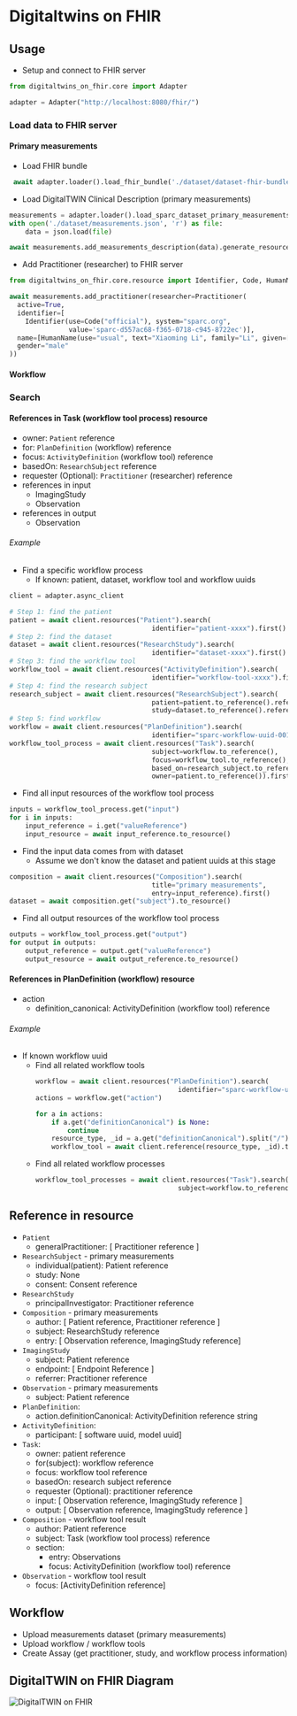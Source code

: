 # Digitaltwins on FHIR

## Usage

- Setup and connect to FHIR server

```python
from digitaltwins_on_fhir.core import Adapter

adapter = Adapter("http://localhost:8080/fhir/")
```

### Load data to FHIR server

#### Primary measurements

- Load FHIR bundle
```python
 await adapter.loader().load_fhir_bundle('./dataset/dataset-fhir-bundles')
```
- Load DigitalTWIN Clinical Description (primary measurements)
```python
measurements = adapter.loader().load_sparc_dataset_primary_measurements()
with open('./dataset/measurements.json', 'r') as file:
    data = json.load(file)

await measurements.add_measurements_description(data).generate_resources()
```
- Add Practitioner (researcher) to FHIR server

```python
from digitaltwins_on_fhir.core.resource import Identifier, Code, HumanName, Practitioner

await measurements.add_practitioner(researcher=Practitioner(
  active=True,
  identifier=[
    Identifier(use=Code("official"), system="sparc.org",
               value='sparc-d557ac68-f365-0718-c945-8722ec')],
  name=[HumanName(use="usual", text="Xiaoming Li", family="Li", given=["Xiaoming"])],
  gender="male"
))
```

#### Workflow

### Search
#### References in Task (workflow tool process) resource
- owner: `Patient` reference
- for: `PlanDefinition` (workflow) reference
- focus: `ActivityDefinition` (workflow tool) reference
- basedOn: `ResearchSubject` reference
- requester (Optional): `Practitioner` (researcher) reference
- references in input
  - ImagingStudy
  - Observation
- references in output
  - Observation

###### Example

- Find a specific workflow process
  - If known: patient, dataset, workflow tool and workflow uuids

```python
client = adapter.async_client

# Step 1: find the patient
patient = await client.resources("Patient").search(
                                    identifier="patient-xxxx").first()
# Step 2: find the dataset
dataset = await client.resources("ResearchStudy").search(
                                    identifier="dataset-xxxx").first()
# Step 3: find the workflow tool
workflow_tool = await client.resources("ActivityDefinition").search(
                                    identifier="workflow-tool-xxxx").first()
# Step 4: find the research subject
research_subject = await client.resources("ResearchSubject").search(
                                    patient=patient.to_reference().reference,
                                    study=dataset.to_reference().reference).first()
# Step 5: find workflow
workflow = await client.resources("PlanDefinition").search(
                                    identifier="sparc-workflow-uuid-001").first()
workflow_tool_process = await client.resources("Task").search(
                                    subject=workflow.to_reference(),
                                    focus=workflow_tool.to_reference(),
                                    based_on=research_subject.to_reference(),
                                    owner=patient.to_reference()).first()
```
- Find all input resources of the workflow tool process
```python
inputs = workflow_tool_process.get("input")
for i in inputs:
    input_reference = i.get("valueReference")
    input_resource = await input_reference.to_resource()
```
- Find the input data comes from with dataset
  - Assume we don't know the dataset and patient uuids at this stage
```python
composition = await client.resources("Composition").search(
                                    title="primary measurements", 
                                    entry=input_reference).first()
dataset = await composition.get("subject").to_resource()
```

- Find all output resources of the workflow tool process
```python
outputs = workflow_tool_process.get("output")
for output in outputs:
    output_reference = output.get("valueReference")
    output_resource = await output_reference.to_resource()
```

#### References in PlanDefinition (workflow) resource
- action
  - definition_canonical: ActivityDefinition (workflow tool) reference

###### Example
- If known workflow uuid
  - Find all related workflow tools
    ```python
    workflow = await client.resources("PlanDefinition").search(
                                        identifier="sparc-workflow-uuid-001").first()
    actions = workflow.get("action")
    
    for a in actions:
        if a.get("definitionCanonical") is None:
            continue
        resource_type, _id = a.get("definitionCanonical").split("/")
        workflow_tool = await client.reference(resource_type, _id).to_resource()
    ```
  - Find all related workflow processes
    ```python
    workflow_tool_processes = await client.resources("Task").search(
                                        subject=workflow.to_reference()).fetch_all()
    ```
## Reference in resource
- `Patient`
  - generalPractitioner: [ Practitioner reference ]
- `ResearchSubject` - primary measurements
  - individual(patient): Patient reference
  - study: None
  - consent: Consent reference
- `ResearchStudy`
  - principalInvestigator: Practitioner reference
- `Composition` - primary measurements
  - author: [ Patient reference, Practitioner reference ]
  - subject: ResearchStudy reference
  - entry: [ Observation reference, ImagingStudy reference]
- `ImagingStudy`
  - subject: Patient reference
  - endpoint: [ Endpoint Reference ]
  - referrer: Practitioner reference
- `Observation` - primary measurements
  - subject: Patient reference
- `PlanDefinition`:
  - action.definitionCanonical: ActivityDefinition reference string
- `ActivityDefinition`:
  - participant: [ software uuid, model uuid]
- `Task`:
  - owner: patient reference 
  - for(subject): workflow reference
  - focus: workflow tool reference
  - basedOn: research subject reference
  - requester (Optional): practitioner reference
  - input: [ Observation reference, ImagingStudy reference ]
  - output: [ Observation reference, ImagingStudy reference ]
- `Composition` - workflow tool result
  - author: Patient reference
  - subject: Task (workflow tool process) reference
  - section:
    - entry: Observations
    - focus: ActivityDefinition (workflow tool) reference
- `Observation` - workflow tool result
  - focus: [ActivityDefinition reference]

## Workflow
- Upload measurements dataset (primary measurements)
- Upload workflow / workflow tools
- Create Assay (get practitioner, study, and workflow process information)

## DigitalTWIN on FHIR Diagram
![DigitalTWIN on FHIR](https://copper3d-brids.github.io/ehr-docs/fhir/03-roadmap/vlatest.png)

